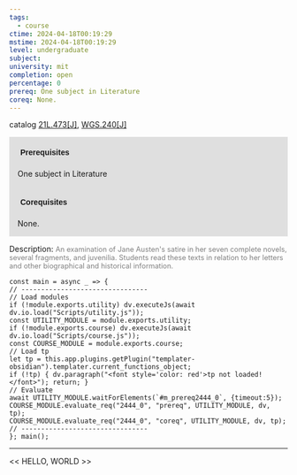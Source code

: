 ```yaml
---
tags:
  - course
ctime: 2024-04-18T00:19:29
mstime: 2024-04-18T00:19:29
level: undergraduate
subject: 
university: mit
completion: open
percentage: 0
prereq: One subject in Literature
coreq: None.
---
```


catalog [21L.473[J]](http://student.mit.edu/catalog/m21La.html#21L.473), [WGS.240[J]](http://student.mit.edu/catalog/mWGSa.html#WGS.240)

<span style="display: block; padding: 15px; background-color: rgb(100, 100, 100, 0.2);"><font id="m_prereq2444_0" style="display: block; font-family: Arial, sans-serif; font-weight: bold; padding: 5px">Prerequisites</font><br><span id="prereq2444_0">One subject in Literature</span></span>
<span style="display: block; padding: 15px; background-color: rgb(100, 100, 100, 0.2);"><font id="m_coreq2444_0" style="display: block; font-family: Arial, sans-serif; font-weight: bold; padding: 5px">Corequisites</font><br><span id="coreq2444_0">None.</span></span>

<font style="">Description:</font>
<font style="color: grey; font-size: 0.8rem;">An examination of Jane Austen's satire in her seven complete novels, several fragments, and juvenilia. Students read these texts in relation to her letters and other biographical and historical information.</font>

```dataviewjs
const main = async _ => {
// --------------------------------
// Load modules
if (!module.exports.utility) dv.executeJs(await dv.io.load("Scripts/utility.js"));
const UTILITY_MODULE = module.exports.utility;
if (!module.exports.course) dv.executeJs(await dv.io.load("Scripts/course.js"));
const COURSE_MODULE = module.exports.course;
// Load tp
let tp = this.app.plugins.getPlugin("templater-obsidian").templater.current_functions_object;
if (!tp) { dv.paragraph("<font style='color: red'>tp not loaded!</font>"); return; }
// Evaluate
await UTILITY_MODULE.waitForElements(`#m_prereq2444_0`, {timeout:5});
COURSE_MODULE.evaluate_req("2444_0", "prereq", UTILITY_MODULE, dv, tp);
COURSE_MODULE.evaluate_req("2444_0", "coreq", UTILITY_MODULE, dv, tp);
// --------------------------------
}; main();
```

---

<< HELLO, WORLD >>
